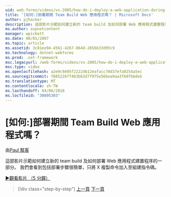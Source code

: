```yaml
---
uid: web-forms/videos/vs-2005/how-do-i-deploy-a-web-application-during-a-team-build
title: '[如何:]部署期間 Team Build Web 應用程式嗎？ | Microsoft Docs'
author: pjhacker
description: 這部影片示範如何建立新的 team build 及如何部署 Web 應用程式建置程序的一部分。 我們會了解包括 deploym...
ms.author: aspnetcontent
manager: wpickett
ms.date: 08/01/2007
ms.topic: article
ms.assetid: 3c81ee94-4561-4267-864d-2656b33d95c9
ms.technology: dotnet-webforms
ms.prod: .net-framework
msc.legacyurl: /web-forms/videos/vs-2005/how-do-i-deploy-a-web-application-during-a-team-build
msc.type: video
ms.openlocfilehash: a2e9c9495f2222db12eafacc70d37efa0254a5ec
ms.sourcegitcommit: f8852267f463b62d7f975e56bea9aa3f68fbbdeb
ms.translationtype: MT
ms.contentlocale: zh-TW
ms.lasthandoff: 04/06/2018
ms.locfileid: "30895303"
---
```

<a name="how-do-i-deploy-a-web-application-during-a-team-build"></a>[如何:]部署期間 Team Build Web 應用程式嗎？
====================
由[Paul 駭客](https://github.com/pjhacker)

這部影片示範如何建立新的 team build 及如何部署 Web 應用程式建置程序的一部分。 我們會看到包括部署步驟很簡單，只將 X 複製命令加入至組建指令碼。

[&#9654;觀看影片 （5 分鐘）](https://channel9.msdn.com/Blogs/ASP-NET-Site-Videos/how-do-i-deploy-a-web-application-during-a-team-build)

> [!div class="step-by-step"]
> [上一頁](how-do-i-automate-testing-using-team-build.md)
> [下一頁](how-do-i-run-unit-tests-against-a-deployed-database.md)
